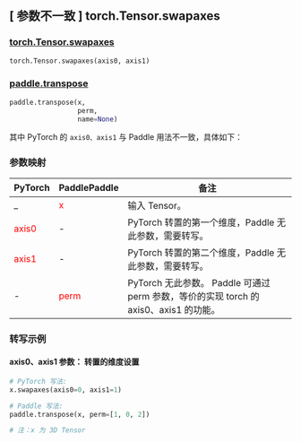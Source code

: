 ## [ 参数不一致 ] torch.Tensor.swapaxes

### [torch.Tensor.swapaxes](https://pytorch.org/docs/stable/generated/torch.Tensor.swapaxes.html#torch.Tensor.swapaxes)

```python
torch.Tensor.swapaxes(axis0, axis1)
```

### [paddle.transpose](https://www.paddlepaddle.org.cn/documentation/docs/zh/develop/api/paddle/transpose_cn.html#transpose)

```python
paddle.transpose(x,
                 perm,
                 name=None)
```

其中 PyTorch 的 `axis0、axis1` 与 Paddle 用法不一致，具体如下：

### 参数映射

| PyTorch       | PaddlePaddle | 备注                                                   |
| ------------- | ------------ | ------------------------------------------------------ |
| _         | <font color='red'>x</font>            | 输入 Tensor。                                       |
| <font color='red'>axis0</font>      | -           | PyTorch 转置的第一个维度，Paddle 无此参数，需要转写。                   |
| <font color='red'>axis1</font>      | -           | PyTorch 转置的第二个维度，Paddle 无此参数，需要转写。                   |
| -             | <font color='red'>perm</font>     | PyTorch 无此参数。 Paddle 可通过 perm 参数，等价的实现 torch 的 axis0、axis1 的功能。|


### 转写示例

#### axis0、axis1 参数： 转置的维度设置
``` python
# PyTorch 写法:
x.swapaxes(axis0=0, axis1=1)

# Paddle 写法:
paddle.transpose(x, perm=[1, 0, 2])

# 注：x 为 3D Tensor
```
